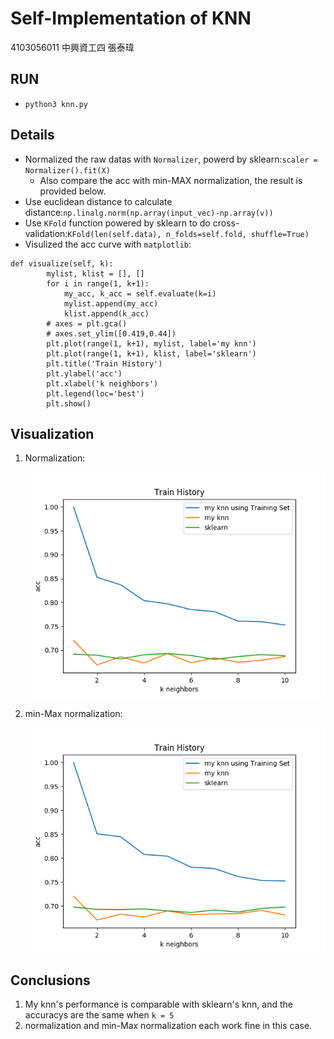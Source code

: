 # Self-Implementation of KNN

4103056011 中興資工四 張泰瑋

## RUN

* `python3 knn.py`

## Details

* Normalized the raw datas with `Normalizer`, powerd by sklearn:`scaler = Normalizer().fit(X)`
	* Also compare the acc with min-MAX normalization, the result is provided below.
* Use euclidean distance to calculate distance:`np.linalg.norm(np.array(input_vec)-np.array(v))`
* Use `KFold` function powered by sklearn to do cross-validation:`KFold(len(self.data), n_folds=self.fold, shuffle=True)`
* Visulized the acc curve with `matplotlib`:
```
def visualize(self, k):
		mylist, klist = [], []
		for i in range(1, k+1):
			my_acc, k_acc = self.evaluate(k=i)
			mylist.append(my_acc)
			klist.append(k_acc)
		# axes = plt.gca()
		# axes.set_ylim([0.419,0.44])
		plt.plot(range(1, k+1), mylist, label='my knn')
		plt.plot(range(1, k+1), klist, label='sklearn')
		plt.title('Train History')
		plt.ylabel('acc')
		plt.xlabel('k neighbors')
		plt.legend(loc='best')
		plt.show()
```

## Visualization

1. Normalization:

	![acc](./normalization.png)
2. min-Max normalization:

	![acc](./min-max.png)
	
## Conclusions

1. My knn's performance is comparable with sklearn's knn, and the accuracys are the same when `k = 5`
2. normalization and min-Max normalization each work fine in this case.

